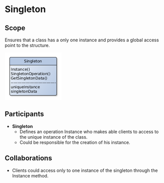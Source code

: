 # Singleton

## Scope

Ensures that a class has a only one instance and provides a global access point to the structure.

![Class Diagram](singleton.png)

## Participants

- **Singleton**
    - Defines an operation Instance who makes able clients to access to the unique instance of the class.
    - Could be responsible for the creation of his instance.

## Collaborations

- Clients could access only to one instance of the singleton through the Instance method.


